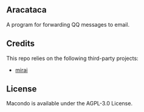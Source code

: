 ## Aracataca

A program for forwarding QQ messages to email.

## Credits

This repo relies on the following third-party projects:

- [mirai](https://github.com/mamoe/mirai)

## License

Macondo is available under the AGPL-3.0 License.
